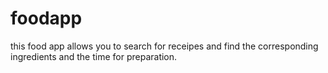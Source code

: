 # foodapp
this food app allows you to search for receipes and find the corresponding ingredients and the time for preparation.
